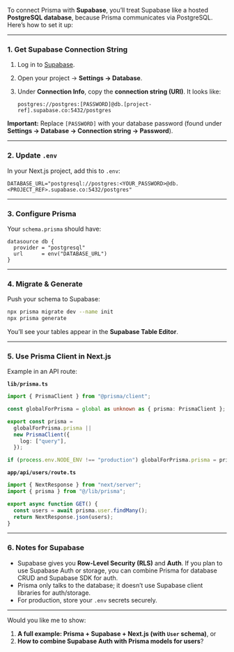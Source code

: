 To connect Prisma with **Supabase**, you’ll treat Supabase like a hosted **PostgreSQL database**, because Prisma communicates via PostgreSQL. Here’s how to set it up:

---

### **1. Get Supabase Connection String**

1. Log in to [Supabase](https://supabase.com).
2. Open your project → **Settings → Database**.
3. Under **Connection Info**, copy the **connection string (URI)**. It looks like:

   ```text
   postgres://postgres:[PASSWORD]@db.[project-ref].supabase.co:5432/postgres
   ```

**Important:** Replace `[PASSWORD]` with your database password (found under **Settings → Database → Connection string → Password**).

---

### **2. Update `.env`**

In your Next.js project, add this to `.env`:

```env
DATABASE_URL="postgresql://postgres:<YOUR_PASSWORD>@db.<PROJECT_REF>.supabase.co:5432/postgres"
```

---

### **3. Configure Prisma**

Your `schema.prisma` should have:

```prisma
datasource db {
  provider = "postgresql"
  url      = env("DATABASE_URL")
}
```

---

### **4. Migrate & Generate**

Push your schema to Supabase:

```bash
npx prisma migrate dev --name init
npx prisma generate
```

You’ll see your tables appear in the **Supabase Table Editor**.

---

### **5. Use Prisma Client in Next.js**

Example in an API route:

**`lib/prisma.ts`**

```ts
import { PrismaClient } from "@prisma/client";

const globalForPrisma = global as unknown as { prisma: PrismaClient };

export const prisma =
  globalForPrisma.prisma ||
  new PrismaClient({
    log: ["query"],
  });

if (process.env.NODE_ENV !== "production") globalForPrisma.prisma = prisma;
```

**`app/api/users/route.ts`**

```ts
import { NextResponse } from "next/server";
import { prisma } from "@/lib/prisma";

export async function GET() {
  const users = await prisma.user.findMany();
  return NextResponse.json(users);
}
```

---

### **6. Notes for Supabase**

- Supabase gives you **Row-Level Security (RLS)** and **Auth**. If you plan to use Supabase Auth or storage, you can combine Prisma for database CRUD and Supabase SDK for auth.
- Prisma only talks to the database; it doesn’t use Supabase client libraries for auth/storage.
- For production, store your `.env` secrets securely.

---

Would you like me to show:

1. **A full example: Prisma + Supabase + Next.js (with `User` schema)**, or
2. **How to combine Supabase Auth with Prisma models for users**?
